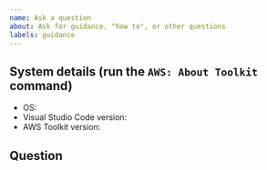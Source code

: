 ```yaml
---
name: Ask a question
about: Ask for guidance, "how to", or other questions
labels: guidance
---
```


## System details (run the `AWS: About Toolkit` command)

-   OS:
-   Visual Studio Code version:
-   AWS Toolkit version:

## Question

<!-- Summary of the topic, followed by relevant details/context. -->
